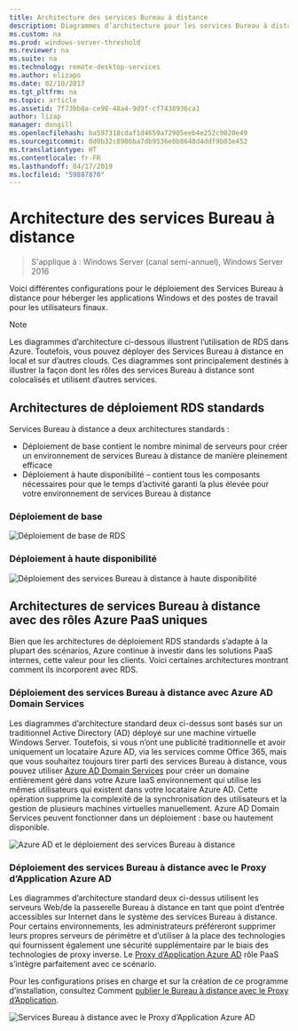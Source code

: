 ```yaml
---
title: Architecture des services Bureau à distance
description: Diagrammes d’architecture pour les services Bureau à distance
ms.custom: na
ms.prod: windows-server-threshold
ms.reviewer: na
ms.suite: na
ms.technology: remote-desktop-services
ms.author: elizapo
ms.date: 02/10/2017
ms.tgt_pltfrm: na
ms.topic: article
ms.assetid: 7f73bb0a-ce98-48a4-9d9f-cf7438936ca1
author: lizap
manager: dongill
ms.openlocfilehash: ba597318cdaf1d4659a72905eeb4e252c9020e49
ms.sourcegitcommit: 0d0b32c8986ba7db9536e0b8648d4ddf9b03e452
ms.translationtype: HT
ms.contentlocale: fr-FR
ms.lasthandoff: 04/17/2019
ms.locfileid: "59887870"
---
```

# <a name="remote-desktop-services-architecture"></a>Architecture des services Bureau à distance

>S'applique à : Windows Server (canal semi-annuel), Windows Server 2016

Voici différentes configurations pour le déploiement des Services Bureau à distance pour héberger les applications Windows et des postes de travail pour les utilisateurs finaux.

>[!NOTE]
> Les diagrammes d’architecture ci-dessous illustrent l’utilisation de RDS dans Azure. Toutefois, vous pouvez déployer des Services Bureau à distance en local et sur d’autres clouds. Ces diagrammes sont principalement destinés à illustrer la façon dont les rôles des services Bureau à distance sont colocalisés et utilisent d’autres services.

## <a name="standard-rds-deployment-architectures"></a>Architectures de déploiement RDS standards

Services Bureau à distance a deux architectures standards :
-   Déploiement de base contient le nombre minimal de serveurs pour créer un environnement de services Bureau à distance de manière pleinement efficace
-   Déploiement à haute disponibilité – contient tous les composants nécessaires pour que le temps d’activité garanti la plus élevée pour votre environnement de services Bureau à distance

### <a name="basic-deployment"></a>Déploiement de base

![Déploiement de base de RDS](./media/basic-rds.png)

### <a name="highly-available-deployment"></a>Déploiement à haute disponibilité

![Déploiement des services Bureau à distance à haute disponibilité](./media/ha-rds.png)

## <a name="rds-architectures-with-unique-azure-paas-roles"></a>Architectures de services Bureau à distance avec des rôles Azure PaaS uniques

Bien que les architectures de déploiement RDS standards s’adapte à la plupart des scénarios, Azure continue à investir dans les solutions PaaS internes, cette valeur pour les clients. Voici certaines architectures montrant comment ils incorporent avec RDS.

### <a name="rds-deployment-with-azure-ad-domain-services"></a>Déploiement des services Bureau à distance avec Azure AD Domain Services

Les diagrammes d’architecture standard deux ci-dessus sont basés sur un traditionnel Active Directory (AD) déployé sur une machine virtuelle Windows Server. Toutefois, si vous n’ont une publicité traditionnelle et avoir uniquement un locataire Azure AD, via les services comme Office 365, mais que vous souhaitez toujours tirer parti des services Bureau à distance, vous pouvez utiliser [Azure AD Domain Services](https://docs.microsoft.com/azure/active-directory-domain-services/active-directory-ds-overview) pour créer un domaine entièrement géré dans votre Azure IaaS environnement qui utilise les mêmes utilisateurs qui existent dans votre locataire Azure AD. Cette opération supprime la complexité de la synchronisation des utilisateurs et la gestion de plusieurs machines virtuelles manuellement. Azure AD Domain Services peuvent fonctionner dans un déploiement : base ou hautement disponible.

![Azure AD et le déploiement des services Bureau à distance](./media/aadds-rds.png)

### <a name="rds-deployment-with-azure-ad-application-proxy"></a>Déploiement des services Bureau à distance avec le Proxy d’Application Azure AD

Les diagrammes d’architecture standard deux ci-dessus utilisent les serveurs Web/de la passerelle Bureau à distance en tant que point d’entrée accessibles sur Internet dans le système des services Bureau à distance. Pour certains environnements, les administrateurs préféreront supprimer leurs propres serveurs de périmètre et d’utiliser à la place des technologies qui fournissent également une sécurité supplémentaire par le biais des technologies de proxy inverse. Le [Proxy d’Application Azure AD](https://docs.microsoft.com/azure/active-directory/active-directory-application-proxy-get-started) rôle PaaS s’intègre parfaitement avec ce scénario.

Pour les configurations prises en charge et sur la création de ce programme d’installation, consultez Comment [publier le Bureau à distance avec le Proxy d’Application](/azure/active-directory/application-proxy-publish-remote-desktop).

![Services Bureau à distance avec le Proxy d’Application Azure AD](./media/aadappproxy-rds.png)
